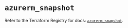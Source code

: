 # `azurerm_snapshot`

Refer to the Terraform Registry for docs: [`azurerm_snapshot`](https://registry.terraform.io/providers/hashicorp/azurerm/4.28.0/docs/resources/snapshot).
